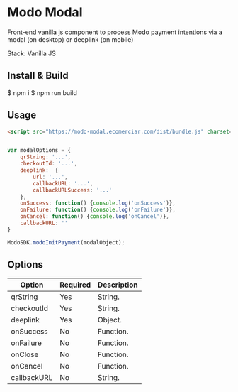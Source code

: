 # Modo Modal

Front-end vanilla js component to process Modo payment intentions via a modal (on desktop) or deeplink (on mobile)

Stack: Vanilla JS

## Install & Build

$ npm i
$ npm run build

## Usage

```html
<script src="https://modo-modal.ecomerciar.com/dist/bundle.js" charset="utf-8">
```

```js

var modalOptions = {
    qrString: '...',
    checkoutId: '...',
    deeplink:  {
        url: '...',
        callbackURL: '...',
        callbackURLSuccess: '...'
    },
    onSuccess: function() {console.log('onSuccess')},
    onFailure: function() {console.log('onFailure')},
    onCancel: function() {console.log('onCancel')},
    callbackURL: ''
}

ModoSDK.modoInitPayment(modalObject);
```

## Options

|Option |Required  | Description|
--- | --- | ---
|qrString|Yes|String.|
|checkoutId|Yes|String.|
|deeplink|Yes|Object.|
|onSuccess|No|Function.|
|onFailure|No|Function.|
|onClose|No|Function.|
|onCancel|No|Function.|
|callbackURL|No|String.|
